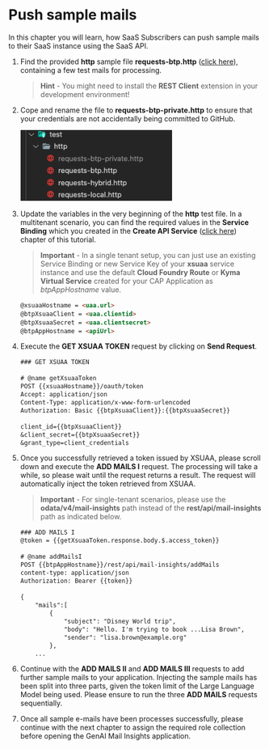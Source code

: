 # Push sample mails

In this chapter you will learn, how SaaS Subscribers can push sample mails to their SaaS instance using the SaaS API. 

1. Find the provided **http** sample file **requests-btp.http** ([click here](../../../code/test/http/requests-btp.http)), containing a few test mails for processing. 
   
   > **Hint** - You might need to install the **REST Client** extension in your development environment!
   
2. Cope and rename the file to **requests-btp-private.http** to ensure that your credentials are not accidentally being committed to GitHub. 

    [<img src="./images/TEST_PrivateFile.png" width="300"/>](./images/TEST_PrivateFile.png?raw=true)

3. Update the variables in the very beginning of the **http** test file. In a multitenant scenario, you can find the required values in the **Service Binding** which you created in the **Create API Service** ([click here](./2-CreateAPIService.md)) chapter of this tutorial. 
   
   > **Important** - In a single tenant setup, you can just use an existing Service Binding or new Service Key of your **xsuaa** service instance and use the default **Cloud Foundry Route** or **Kyma Virtual Service** created for your CAP Application as *btpAppHostname* value. 

    ```md
    @xsuaaHostname = <uaa.url>
    @btpXsuaaClient = <uaa.clientid>
    @btpXsuaaSecret = <uaa.clientsecret>
    @btpAppHostname = <apiUrl>
    ```

4. Execute the **GET XSUAA TOKEN** request by clicking on **Send Request**.

    ```http
    ### GET XSUAA TOKEN

    # @name getXsuaaToken
    POST {{xsuaaHostname}}/oauth/token
    Accept: application/json
    Content-Type: application/x-www-form-urlencoded
    Authorization: Basic {{btpXsuaaClient}}:{{btpXsuaaSecret}}

    client_id={{btpXsuaaClient}}
    &client_secret={{btpXsuaaSecret}}
    &grant_type=client_credentials
    ```

5. Once you successfully retrieved a token issued by XSUAA, please scroll down and execute the **ADD MAILS I** request. The processing will take a while, so please wait until the request returns a result. The request will automatically inject the token retrieved from XSUAA. 
   
   > **Important** - For single-tenant scenarios, please use the **odata/v4/mail-insights** path instead of the **rest/api/mail-insights** path as indicated below. 

    ```http
    ### ADD MAILS I
    @token = {{getXsuaaToken.response.body.$.access_token}}

    # @name addMailsI
    POST {{btpAppHostname}}/rest/api/mail-insights/addMails
    content-type: application/json
    Authorization: Bearer {{token}}

    {
        "mails":[
            {
                "subject": "Disney World trip",
                "body": "Hello. I'm trying to book ...Lisa Brown",
                "sender": "lisa.brown@example.org"
            },
        ...
    ```

6. Continue with the **ADD MAILS II** and **ADD MAILS III** requests to add further sample mails to your application. Injecting the sample mails has been split into three parts, given the token limit of the Large Language Model being used. Please ensure to run the three **ADD MAILS** requests sequentially. 

7. Once all sample e-mails have been processes successfully, please continue with the next chapter to assign the required role collection before opening the GenAI Mail Insights application.
